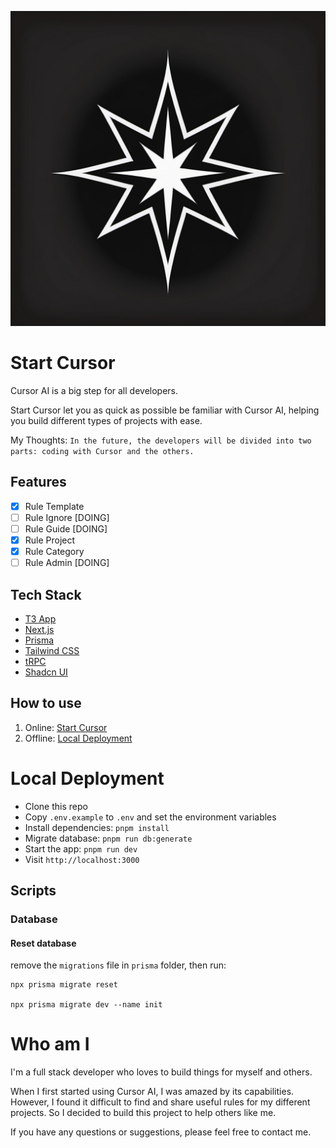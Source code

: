 ![Start Cursor](./public/logo.jpg)

# Start Cursor

Cursor AI is a big step for all developers.

Start Cursor let you as quick as possible be familiar with Cursor AI, helping you build different types of projects with ease.

My Thoughts: `In the future, the developers will be divided into two parts: coding with Cursor and the others.`

## Features

- [x] Rule Template
- [ ] Rule Ignore [DOING]
- [ ] Rule Guide [DOING]
- [x] Rule Project
- [x] Rule Category
- [ ] Rule Admin [DOING]

## Tech Stack

- [T3 App](https://create.t3.gg/)
- [Next.js](https://nextjs.org)
- [Prisma](https://prisma.io)
- [Tailwind CSS](https://tailwindcss.com)
- [tRPC](https://trpc.io)
- [Shadcn UI](https://ui.shadcn.com)

## How to use

1. Online: [Start Cursor](https://startcursor.com)
2. Offline: [Local Deployment](#local-deployment)

# Local Deployment

- Clone this repo
- Copy `.env.example` to `.env` and set the environment variables
- Install dependencies: `pnpm install`
- Migrate database: `pnpm run db:generate`
- Start the app: `pnpm run dev`
- Visit `http://localhost:3000`

## Scripts

### Database

#### Reset database

remove the `migrations` file in `prisma` folder, then run:

```base
npx prisma migrate reset

npx prisma migrate dev --name init

```

# Who am I

I'm a full stack developer who loves to build things for myself and others.

When I first started using Cursor AI, I was amazed by its capabilities. However, I found it difficult to find and share useful rules for my different projects. So I decided to build this project to help others like me.

If you have any questions or suggestions, please feel free to contact me.
